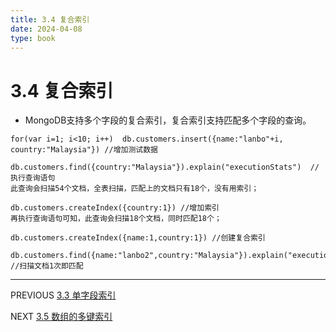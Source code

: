 ```yaml
---
title: 3.4 复合索引
date: 2024-04-08
type: book
---
```

# 3.4 复合索引
- MongoDB支持多个字段的复合索引，复合索引支持匹配多个字段的查询。
```
for(var i=1; i<10; i++)  db.customers.insert({name:"lanbo"+i, country:"Malaysia"}) //增加测试数据

db.customers.find({country:"Malaysia"}).explain("executionStats")  //执行查询语句
此查询会扫描54个文档，全表扫描，匹配上的文档只有18个，没有用索引；

db.customers.createIndex({country:1}) //增加索引
再执行查询语句可知，此查询会扫描18个文档，同时匹配18个；

db.customers.createIndex({name:1,country:1}) //创建复合索引

db.customers.find({name:"lanbo2",country:"Malaysia"}).explain("executionStats") //扫描文档1次即匹配
```

---
PREVIOUS
[3.3 单字段索引](https://github.com/pipipanini/starter-hugo-academic/blob/main/content/courses/BigDataStorage/chapter3/3.3%20%E5%8D%95%E5%AD%97%E6%AE%B5%E7%B4%A2%E5%BC%95.md)

NEXT
[3.5 数组的多键索引](https://github.com/pipipanini/starter-hugo-academic/blob/main/content/courses/BigDataStorage/chapter3/3.5%20%E6%95%B0%E7%BB%84%E7%9A%84%E5%A4%9A%E9%94%AE%E7%B4%A2%E5%BC%95.md)


